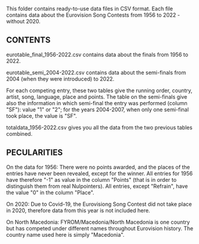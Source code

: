 This folder contains ready-to-use data files in CSV format. Each file contains data about the Eurovision Song Contests from 1956 to 2022 - without 2020.

## CONTENTS
eurotable_final_1956-2022.csv contains data about the finals from 1956 to 2022.

eurotable_semi_2004-2022.csv contains data about the semi-finals from 2004 (when they were introduced) to 2022.

For each competing entry, these two tables give the running order, country, artist, song, language, place and points. 
The table on the semi-finals give also the information in which semi-final the entry was performed (column "SF"): value "1" or "2"; for the years 2004-2007, when only one semi-final took place, the value is "SF".

totaldata_1956-2022.csv gives you all the data from the two previous tables combined.

## PECULARITIES
On the data for 1956:
There were no points awarded, and the places of the entries have never been revealed, except for the winner. All entries for 1956 have therefore "-1" as value in the column "Points" (that is in order to distinguish them from real Nulpointers). All entries, except "Refrain", have the value "0" in the column "Place".

On 2020:
Due to Covid-19, the Eurovisiong Song Contest did not take place in 2020, therefore data from this year is not included here.

On North Macedonia:
FYROM/Macedonia/North Macedonia is one country but has competed under different names throughout Eurovision history. The country name used here is simply "Macedonia".
